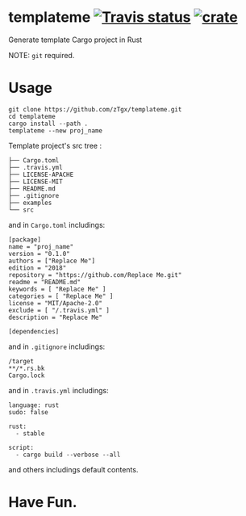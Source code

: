 # templateme [![Travis status](https://travis-ci.org/zTgx/templateme.svg?branch=master)](https://travis-ci.org/zTgx/templateme) [![crate](https://img.shields.io/crates/v/templateme.svg)](https://crates.io/crates/templateme)

Generate template Cargo project in Rust

NOTE:
`git` required.

# Usage
```
git clone https://github.com/zTgx/templateme.git
cd templateme
cargo install --path .
templateme --new proj_name
```
Template project's src tree :  
```
├── Cargo.toml
├── .travis.yml
├── LICENSE-APACHE
├── LICENSE-MIT
├── README.md
├── .gitignore
├── examples
└── src
```

and in `Cargo.toml` includings:  
```
[package]
name = "proj_name"
version = "0.1.0"
authors = ["Replace Me"]
edition = "2018"
repository = "https://github.com/Replace Me.git"
readme = "README.md"
keywords = [ "Replace Me" ]
categories = [ "Replace Me" ]
license = "MIT/Apache-2.0"
exclude = [ "/.travis.yml" ]
description = "Replace Me"

[dependencies]
```  
and in `.gitignore` includings:  
```
/target
**/*.rs.bk
Cargo.lock
```
and in `.travis.yml` includings:
```
language: rust
sudo: false

rust:
  - stable

script:
  - cargo build --verbose --all  
```
and others includings default contents.  


# Have Fun.
